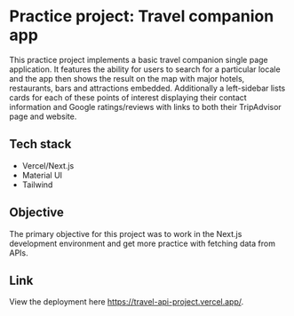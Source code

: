 
# Practice project: Travel companion app

This practice project implements a basic travel companion single page application. 
It features the ability for users to search for a particular locale and the app
then shows the result on the map with major hotels, restaurants, bars and attractions
embedded. Additionally a left-sidebar  lists cards for each of these points of interest
displaying their contact information and Google ratings/reviews with links to both their TripAdvisor page 
and website.

## Tech stack
- Vercel/Next.js
- Material UI
- Tailwind

## Objective
The primary objective for this project was to work in the Next.js development environment and get more practice
with fetching data from APIs.

## Link
View the deployment here https://travel-api-project.vercel.app/.







